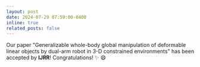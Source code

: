 ```yaml
---
layout: post
date: 2024-07-29 07:59:00-0400
inline: true
related_posts: false
---
```


Our paper "Generalizable whole-body global manipulation of deformable linear objects by dual-arm robot in 3-D constrained environments" has been accepted by **IJRR**! Congratulations! :sparkles: :smile:
